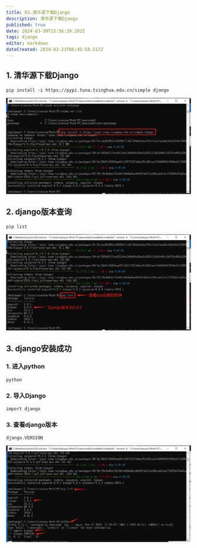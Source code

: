 ```yaml
---
title: 03.清华源下载Django
description: 清华源下载Django
published: true
date: 2024-03-30T15:56:39.202Z
tags: django
editor: markdown
dateCreated: 2024-03-23T06:45:58.517Z
---
```


## 1. 清华源下载Django
```
pip install -i https://pypi.tuna.tsinghua.edu.cn/simple django
```
![清华源下载django.png](/wiki/python/django/清华源下载django.png)

## 2. django版本查询
```
pip list
```
![django版本查询.png](/wiki/python/django/django版本查询.png)

## 3. django安装成功
### 1. 进入python
```
python
```
### 2. 导入Django
```
import django
```
### 3. 查看django版本
```
django.VERSION
```
![django安装成功.png](/wiki/python/django/django安装成功.png)

